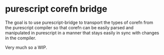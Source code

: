 # purescript corefn bridge

The goal is to use purescript-bridge to transport the types of corefn from the purescript compiler so that corefn can be easily parsed and manipulated in purescript in a manner that stays easily in sync with changes in the compiler.

Very much so a WIP.
